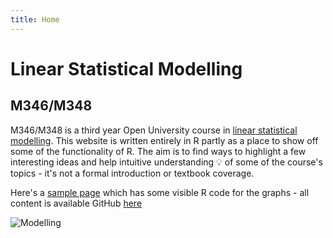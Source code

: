 ```yaml
---
title: Home
---
```


# Linear Statistical Modelling

## M346/M348 

M346/M348 is a third year Open University course in [linear statistical modelling](https://www.openuniversity.edu/courses/modules/m346).  This website is written entirely in R partly as a place to show off some of the functionality of R.  The aim is to find ways to highlight a few interesting ideas and help intuitive understanding 💡 of some of the course's topics - it's not a formal introduction or textbook coverage.

Here's a [sample page](https://lm.deeprich.net/note/common-null-distributions/) which has some visible R code for the graphs - all content is available GitHub [here](https://github.com/deeprich/linearmodels) 

![Modelling](/img/statart.png)
